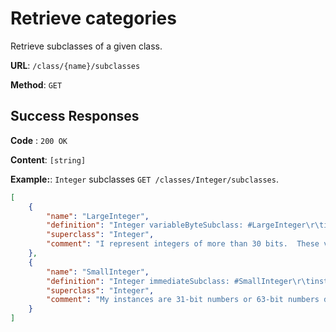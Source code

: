 # Retrieve categories

Retrieve subclasses of a given class.

**URL**: `/class/{name}/subclasses`

**Method**: `GET`

## Success Responses

**Code** : `200 OK`

**Content**: `[string]`

**Example:**: `Integer` subclasses `GET /classes/Integer/subclasses`.

```json
[
	{
		"name": "LargeInteger",
		"definition": "Integer variableByteSubclass: #LargeInteger\r\tinstanceVariableNames: ''\r\tclassVariableNames: ''\r\tpoolDictionaries: ''\r\tcategory: 'Kernel-Numbers'",
		"superclass": "Integer",
		"comment": "I represent integers of more than 30 bits.  These values are beyond the range of SmallInteger, and are encoded here as an array of 8-bit digits. "
	},
	{
		"name": "SmallInteger",
		"definition": "Integer immediateSubclass: #SmallInteger\r\tinstanceVariableNames: ''\r\tclassVariableNames: ''\r\tpoolDictionaries: ''\r\tcategory: 'Kernel-Numbers'",
		"superclass": "Integer",
		"comment": "My instances are 31-bit numbers or 63-bit numbers depending on the image architecture, stored in twos complement form. The allowable range is approximately +- 1 billion (31 bits), 1 quintillion (63 bits)  (see SmallInteger minVal, maxVal)."
	}
]
```
